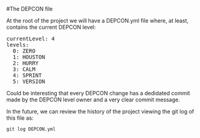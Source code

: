#The DEPCON file

At the root of the project we will have a DEPCON.yml file where, at least, contains the current DEPCON level:

<pre>
currentLevel: 4
levels:
  0: ZERO
  1: HOUSTON
  2: HURRY
  3: CALM
  4: SPRINT
  5: VERSION
</pre>

Could be interesting that every DEPCON change has a dedidated commit made by the DEPCON level owner and a very clear commit message.

In the future, we can review the history of the project viewing the git log of this file as:

`git log DEPCON.yml`

